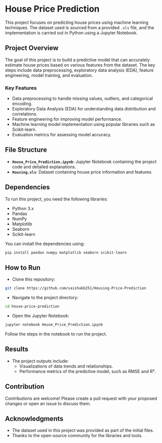 # House Price Prediction

This project focuses on predicting house prices using machine learning techniques. The dataset used is sourced from a provided `.xls` file, and the implementation is carried out in Python using a Jupyter Notebook.

## Project Overview

The goal of this project is to build a predictive model that can accurately estimate house prices based on various features from the dataset. The key steps include data preprocessing, exploratory data analysis (EDA), feature engineering, model training, and evaluation.

### Key Features
- Data preprocessing to handle missing values, outliers, and categorical encoding.
- Exploratory Data Analysis (EDA) for understanding data distribution and correlations.
- Feature engineering for improving model performance.
- Machine learning model implementation using popular libraries such as Scikit-learn.
- Evaluation metrics for assessing model accuracy.

## File Structure
- **`House_Price_Prediction.ipynb`**: Jupyter Notebook containing the project code and detailed explanations.
- **`Housing.xls`**: Dataset containing house price information and features.

## Dependencies
To run this project, you need the following libraries:
- Python 3.x
- Pandas
- NumPy
- Matplotlib
- Seaborn
- Scikit-learn

You can install the dependencies using:
```bash
pip install pandas numpy matplotlib seaborn scikit-learn
```

## How to Run

- Clone this repository:
```bash
git clone https://github.com/vaishakb251/Housing-Price-Prediction
```
- Navigate to the project directory:
```bash
cd house-price-prediction
```
- Open the Jupyter Notebook:
```bash
jupyter notebook House_Price_Prediction.ipynb
```
Follow the steps in the notebook to run the project.

## Results

- The project outputs include:
  - Visualizations of data trends and relationships.
  - Performance metrics of the predictive model, such as RMSE and R².

## Contribution

Contributions are welcome! Please create a pull request with your proposed changes or open an issue to discuss them.

## Acknowledgments

- The dataset used in this project was provided as part of the initial files.
- Thanks to the open-source community for the libraries and tools.
